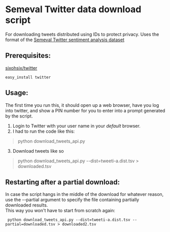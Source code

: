 Semeval Twitter data download script
====================

For downloading tweets distributed using IDs to protect privacy.  Uses the format of the [Semeval Twitter sentiment analysis dataset](http://www.cs.york.ac.uk/semeval-2013/task2/index.php?id=data)

Prerequisites:
--------------
[sixohsix/twitter](https://github.com/sixohsix/twitter)

	easy_install twitter

Usage:
--------------

The first time you run this, it should open up a web browser, have you log into twitter, and show a PIN number for you to enter into a prompt generated by the script.

1. Login to Twitter with your user name in your *default* browser.
2. I had to run the code like this: 
>	python download_tweets_api.py
3. Download tweets like so
>	python download_tweets_api.py --dist=tweeti-a.dist.tsv > downloaded.tsv


Restarting after a partial download:
--------------
In case the script hangs in the middle of the download for whatever reason, use the --partial argument to specify the file containing partially downloaded results.  
This way you won't have to start from scratch again:

     python download_tweets_api.py --dist=tweeti-a.dist.tsv --partial=downloaded.tsv > downloaded2.tsv
